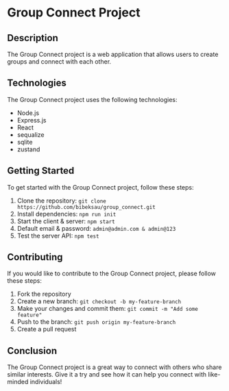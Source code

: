 # Group Connect Project


## Description

The Group Connect project is a web application that allows users to create groups and connect with each other.

## Technologies

The Group Connect project uses the following technologies:

- Node.js
- Express.js
- React
- sequalize
- sqlite
- zustand

## Getting Started

To get started with the Group Connect project, follow these steps:

1. Clone the repository: `git clone https://github.com/bibeksau/group_connect.git`
2. Install dependencies: `npm run init`
3. Start the client & server: `npm start`
4. Default email & password: `admin@admin.com & admin@123`
5. Test the server API: `npm test`

## Contributing

If you would like to contribute to the Group Connect project, please follow these steps:

1. Fork the repository
2. Create a new branch: `git checkout -b my-feature-branch`
3. Make your changes and commit them: `git commit -m "Add some feature"`
4. Push to the branch: `git push origin my-feature-branch`
5. Create a pull request

## Conclusion

The Group Connect project is a great way to connect with others who share similar interests. Give it a try and see how it can help you connect with like-minded individuals!

